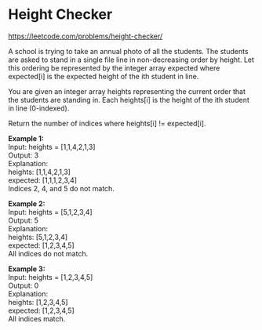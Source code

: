 # Height Checker
https://leetcode.com/problems/height-checker/

A school is trying to take an annual photo of all the students. The students are asked to stand in a single file line in non-decreasing order by height. Let this ordering be represented by the integer array expected where expected[i] is the expected height of the ith student in line.

You are given an integer array heights representing the current order that the students are standing in. Each heights[i] is the height of the ith student in line (0-indexed).

Return the number of indices where heights[i] != expected[i].

<b>Example 1:</b>\
Input: heights = [1,1,4,2,1,3]\
Output: 3\
Explanation:\
heights:  [1,1,4,2,1,3]\
expected: [1,1,1,2,3,4]\
Indices 2, 4, and 5 do not match.

<b>Example 2:</b>\
Input: heights = [5,1,2,3,4]\
Output: 5\
Explanation:\
heights:  [5,1,2,3,4]\
expected: [1,2,3,4,5]\
All indices do not match.

<b>Example 3:</b>\
Input: heights = [1,2,3,4,5]\
Output: 0\
Explanation:\
heights:  [1,2,3,4,5]\
expected: [1,2,3,4,5]\
All indices match.
